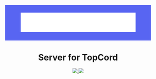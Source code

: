 <div style="background: #5865F2; padding: 5%; margin: 2.5%; 0" align="center">
    <img src="../github-logo.png" />
</div>
<h1 align="center">Server for TopCord</h1>

<div align="center">
    <a href="https://discord.gg/ryk4K5kRJq">
        <img src="https://img.shields.io/discord/761596363795988561" />
    </a>
       <a href="https://github.com/vitaliyirtlach/riod.js">
        <img src="https://img.shields.io/github/stars/TopCord-Team/bots.topcord.ru?style=social" />
    </a>
</div>